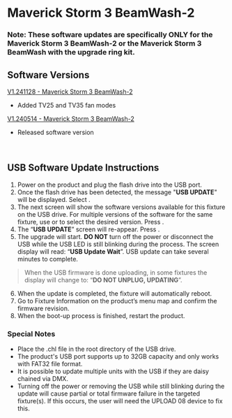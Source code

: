 # Maverick Storm 3 BeamWash-2

### Note: These software updates are specifically ONLY for the Maverick Storm 3 BeamWash-2 or the Maverick Storm 3 BeamWash with the upgrade ring kit.

## Software Versions

[V1.241128 - Maverick Storm 3 BeamWash-2](https://github.com/Chauvet-Pro/MAVERICKSTORM3BEAMWASH-2/blob/d5f6b233acc081399f24b15482b1cba1d3c37021/Firmware/V1.241128.zip)
- Added TV25 and TV35 fan modes

[V1.240514 - Maverick Storm 3 BeamWash-2](https://github.com/Chauvet-Pro/MAVERICKSTORM3BEAMWASH-2/blob/f5fcdace6def1768f758b755475c8147802676b6/Firmware/V1.240514.zip)
- Released software version

&nbsp;

## USB Software Update Instructions
1. Power on the product and plug the flash drive into the USB port.
2.	Once the flash drive has been detected, the message "**USB UPDATE**" will be displayed. Select **<YES>**.  
3.	The next screen will show the software versions available for this fixture on the USB drive.  For multiple versions of the software for the same fixture, use **<UP>** or **<DOWN>** to select the desired version.  Press **<ENTER>**.
4.	The “**USB UPDATE**” screen will re-appear.  Press **<YES>**.
5.	The upgrade will start. **DO NOT** turn off the power or disconnect the USB while the USB LED is still blinking during the process. The screen display will read: “**USB Update Wait**”. USB update can take several minutes to complete.
   >When the USB firmware is done uploading, in some fixtures the display will change to: “**DO NOT UNPLUG, UPDATING**”.
6.	When the update is completed, the fixture will automatically reboot.
7.	Go to Fixture Information on the product’s menu map and confirm the firmware revision.
8.	When the boot-up process is finished, restart the product.

### Special Notes
* Place the .chl file in the root directory of the USB drive.
* The product's USB port supports up to 32GB capacity and only works with FAT32 file format.
* It is possible to update multiple units with the USB if they are daisy chained via DMX.
* Turning off the power or removing the USB while still blinking during the update will cause partial or total firmware failure in the targeted fixture(s). If this occurs, the user will need the UPLOAD 08 device to fix this.

